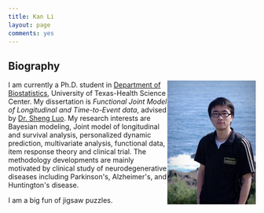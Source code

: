 ```yaml
---
title: Kan Li
layout: page
comments: yes
---
```

## Biography

<img align="right" src="image/avatar.jpg">

I am currently a Ph.D. student in <a href="https://sph.uth.edu/divisions/biostatistics/" target="_blank">Department of Biostatistics</a>, University of Texas-Health Science Center. My dissertation is *Functional Joint Model of Longitudinal and Time-to-Event data*, advised by <a href="https://daj9cl0xcfutq.cloudfront.net/cv/luo.pdf" target="_blank">Dr. Sheng Luo</a>. My research interests are Bayesian modeling, Joint model of longitudinal and survival analysis, personalized dynamic prediction, multivariate analysis, functional data, item response theory and clinical trial. The methodology developments are mainly motivated by clinical study of neurodegenerative diseases including Parkinson's, Alzheimer's, and Huntington's disease.

I am a big fun of jigsaw puzzles. 






